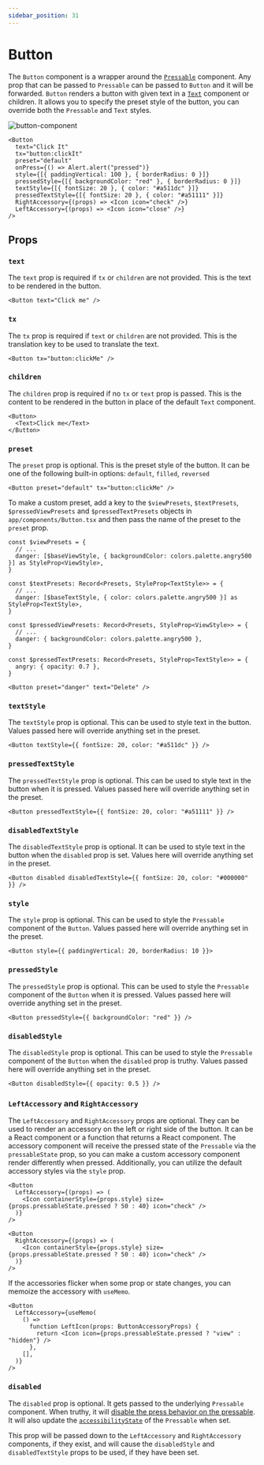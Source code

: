 ```yaml
---
sidebar_position: 31
---
```


# Button

The `Button` component is a wrapper around the [`Pressable`](https://reactnative.dev/docs/pressable) component. Any prop that can be passed to `Pressable` can be passed to `Button` and it will be forwarded. `Button` renders a button with given text in a [`Text`](./Text.md) component or children. It allows you to specify the preset style of the button, you can override both the `Pressable` and `Text` styles.

![button-component](https://github.com/user-attachments/assets/485e0fe9-caba-4477-ae29-39bd30107809)

```tsx
<Button
  text="Click It"
  tx="button:clickIt"
  preset="default"
  onPress={() => Alert.alert("pressed")}
  style={[{ paddingVertical: 100 }, { borderRadius: 0 }]}
  pressedStyle={[{ backgroundColor: "red" }, { borderRadius: 0 }]}
  textStyle={[{ fontSize: 20 }, { color: "#a511dc" }]}
  pressedTextStyle={[{ fontSize: 20 }, { color: "#a51111" }]}
  RightAccessory={(props) => <Icon icon="check" />}
  LeftAccessory={(props) => <Icon icon="close" />}
/>
```

## Props

### `text`

The `text` prop is required if `tx` or `children` are not provided. This is the text to be rendered in the button.

```tsx
<Button text="Click me" />
```

### `tx`

The `tx` prop is required if `text` or `children` are not provided. This is the translation key to be used to translate the text.

```tsx
<Button tx="button:clickMe" />
```

### `children`

The `children` prop is required if no `tx` or `text` prop is passed. This is the content to be rendered in the button in place of the default `Text` component.

```tsx
<Button>
  <Text>Click me</Text>
</Button>
```

### `preset`

The `preset` prop is optional. This is the preset style of the button. It can be one of the following built-in options: `default`, `filled`, `reversed`

```tsx
<Button preset="default" tx="button:clickMe" />
```

To make a custom preset, add a key to the `$viewPresets`, `$textPresets`, `$pressedViewPresets` and `$pressedTextPresets` objects in `app/components/Button.tsx` and then pass the name of the preset to the `preset` prop.

```tsx
const $viewPresets = {
  // ...
  danger: [$baseViewStyle, { backgroundColor: colors.palette.angry500 }] as StyleProp<ViewStyle>,
}

const $textPresets: Record<Presets, StyleProp<TextStyle>> = {
  // ...
  danger: [$baseTextStyle, { color: colors.palette.angry500 }] as StyleProp<TextStyle>,
}

const $pressedViewPresets: Record<Presets, StyleProp<ViewStyle>> = {
  // ...
  danger: { backgroundColor: colors.palette.angry500 },
}

const $pressedTextPresets: Record<Presets, StyleProp<TextStyle>> = {
  angry: { opacity: 0.7 },
}
```

```tsx
<Button preset="danger" text="Delete" />
```

### `textStyle`

The `textStyle` prop is optional. This can be used to style text in the button. Values passed here will override anything set in the preset.

```tsx
<Button textStyle={{ fontSize: 20, color: "#a511dc" }} />
```

### `pressedTextStyle`

The `pressedTextStyle` prop is optional. This can be used to style text in the button when it is pressed. Values passed here will override anything set in the preset.

```tsx
<Button pressedTextStyle={{ fontSize: 20, color: "#a51111" }} />
```

### `disabledTextStyle`

The `disabledTextStyle` prop is optional. It can be used to style text in the button when the `disabled` prop is set. Values here will override anything set in the preset.

```tsx
<Button disabled disabledTextStyle={{ fontSize: 20, color: "#000000" }} />
```

### `style`

The `style` prop is optional. This can be used to style the `Pressable` component of the `Button`. Values passed here will override anything set in the preset.

```tsx
<Button style={{ paddingVertical: 20, borderRadius: 10 }}>
```

### `pressedStyle`

The `pressedStyle` prop is optional. This can be used to style the `Pressable` component of the `Button` when it is pressed. Values passed here will override anything set in the preset.

```tsx
<Button pressedStyle={{ backgroundColor: "red" }} />
```

### `disabledStyle`

The `disabledStyle` prop is optional. This can be used to style the `Pressable` component of the `Button` when the `disabled` prop is truthy. Values passed here will override anything set in the preset.

```tsx
<Button disabledStyle={{ opacity: 0.5 }} />
```

### `LeftAccessory` and `RightAccessory`

The `LeftAccessory` and `RightAccessory` props are optional. They can be used to render an accessory on the left or right side of the button. It can be a React component or a function that returns a React component. The accessory component will receive the pressed state of the `Pressable` via the `pressableState` prop, so you can make a custom accessory component render differently when pressed. Additionally, you can utilize the default accessory styles via the `style` prop.

```tsx
<Button
  LeftAccessory={(props) => (
    <Icon containerStyle={props.style} size={props.pressableState.pressed ? 50 : 40} icon="check" />
  )}
/>
```

```tsx
<Button
  RightAccessory={(props) => (
    <Icon containerStyle={props.style} size={props.pressableState.pressed ? 50 : 40} icon="check" />
  )}
/>
```

If the accessories flicker when some prop or state changes, you can memoize the accessory with `useMemo`.

```tsx
<Button
  LeftAccessory={useMemo(
    () =>
      function LeftIcon(props: ButtonAccessoryProps) {
        return <Icon icon={props.pressableState.pressed ? "view" : "hidden"} />
      },
    [],
  )}
/>
```

### `disabled`

The `disabled` prop is optional. It gets passed to the underlying `Pressable` component. When truthy, it will [disable the press behavior on the pressable](https://reactnative.dev/docs/pressable#disabled). It will also update the [`accessibilityState`](https://reactnative.dev/docs/0.72/touchablewithoutfeedback#accessibilitystate) of the `Pressable` when set.

This prop will be passed down to the `LeftAccessory` and `RightAccessory` components, if they exist, and will cause the `disabledStyle` and `disabledTextStyle` props to be used, if they have been set.
